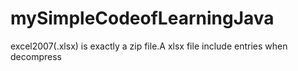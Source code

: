 # mySimpleCodeofLearningJava
excel2007(.xlsx) is exactly a zip file.A xlsx file include entries when decompress


